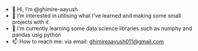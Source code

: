 - 👋 Hi, I’m @ghimire-aayush
- 👀 I’m interested in utilising what I've learned and making some small projects with it
- 🌱 I’m currently learning some data science libraries such as numphy and pandas usig python
- 📫 How to reach me: via email: ghimireaayush011@gmail.com
